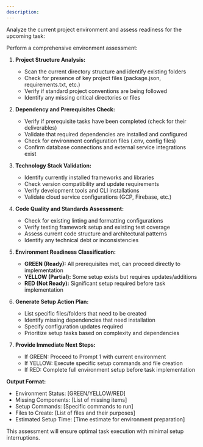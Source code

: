 ```yaml
---
description:
---
```


Analyze the current project environment and assess readiness for the upcoming task:

Perform a comprehensive environment assessment:

1. **Project Structure Analysis:**
   - Scan the current directory structure and identify existing folders
   - Check for presence of key project files (package.json, requirements.txt, etc.)
   - Verify if standard project conventions are being followed
   - Identify any missing critical directories or files

2. **Dependency and Prerequisites Check:**
   - Verify if prerequisite tasks have been completed (check for their deliverables)
   - Validate that required dependencies are installed and configured
   - Check for environment configuration files (.env, config files)
   - Confirm database connections and external service integrations exist

3. **Technology Stack Validation:**
   - Identify currently installed frameworks and libraries
   - Check version compatibility and update requirements
   - Verify development tools and CLI installations
   - Validate cloud service configurations (GCP, Firebase, etc.)

4. **Code Quality and Standards Assessment:**
   - Check for existing linting and formatting configurations
   - Verify testing framework setup and existing test coverage
   - Assess current code structure and architectural patterns
   - Identify any technical debt or inconsistencies

5. **Environment Readiness Classification:**
   - **GREEN (Ready):** All prerequisites met, can proceed directly to implementation
   - **YELLOW (Partial):** Some setup exists but requires updates/additions
   - **RED (Not Ready):** Significant setup required before task implementation

6. **Generate Setup Action Plan:**
   - List specific files/folders that need to be created
   - Identify missing dependencies that need installation
   - Specify configuration updates required
   - Prioritize setup tasks based on complexity and dependencies

7. **Provide Immediate Next Steps:**
   - If GREEN: Proceed to Prompt 1 with current environment
   - If YELLOW: Execute specific setup commands and file creation
   - If RED: Complete full environment setup before task implementation

**Output Format:**
- Environment Status: [GREEN/YELLOW/RED]
- Missing Components: [List of missing items]
- Setup Commands: [Specific commands to run]
- Files to Create: [List of files and their purposes]
- Estimated Setup Time: [Time estimate for environment preparation]

This assessment will ensure optimal task execution with minimal setup interruptions.
